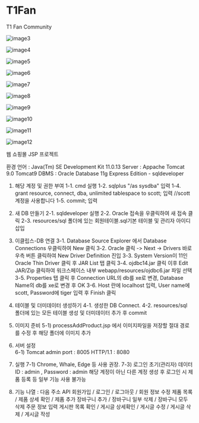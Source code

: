 # T1Fan
T1 Fan Community

![image3](https://user-images.githubusercontent.com/92713950/171104356-9c38f4f1-cbb6-491e-8c6d-1f75155b6a74.png)

![image4](https://user-images.githubusercontent.com/92713950/171104363-86ce1bca-7d86-4586-bf43-5753b9bd0c0f.png)

![image5](https://user-images.githubusercontent.com/92713950/171104372-d8d6ed8a-0347-413d-8e37-366694f19c72.png)

![image6](https://user-images.githubusercontent.com/92713950/171104378-ad936023-d03b-4d0d-8e23-1ffc572f12c0.png)

![image7](https://user-images.githubusercontent.com/92713950/171104381-6a7255a1-c0e1-4221-b3c9-35deddb7dfd7.png)

![image8](https://user-images.githubusercontent.com/92713950/171104389-4b8f6016-3f2d-484f-aef3-60bebbf9a55e.png)

![image9](https://user-images.githubusercontent.com/92713950/171104394-735bdfe9-a9b4-424b-b6df-7d870a3339da.png)

![image10](https://user-images.githubusercontent.com/92713950/171104398-55eecf8f-5f13-4658-9d24-0f042aff3f20.png)

![image11](https://user-images.githubusercontent.com/92713950/171104402-6b76792b-a257-46cb-8c9e-79cfe6722bfa.png)

![image12](https://user-images.githubusercontent.com/92713950/171104412-d2182b90-7932-4ce5-9a77-a582e00ac164.png)


웹 쇼핑몰 JSP 프로젝트

환경
언어 : Java(Tm) SE Development Kit 11.0.13 
Server : Appache Tomcat 9.0 Tomcat9
DBMS : Oracle Database 11g Express Edition - sqldeveloper

1. 해당 계정 및 권한 부여
	1-1. cmd 실행
	1-2. sqlplus "/as sysdba"	입력
	1-4. grant resource, connect, dba, unlimited tablespace to scott;	입력 //scott계정을 사용합니다
	1-5. commit;	입력

2. 새 DB 만들기
	2-1. sqldeveloper 실행
	2-2. Oracle 접속을 우클릭하여 새 접속 클릭
	2-3. resources/sql 폴더에 있는 회원테이블.sql기본 테이블 및 관리자 아이디 삽입

3. 이클립스-DB 연결
	3-1. Database Source Explorer 에서 Database Connections 우클릭하여 New 클릭
	3-2. Oracle 클릭 -> Next -> Drivers 바로 우측 버튼 클릭하여 New Driver Definition 진입
	3-3. System Version이 11인 Oracle Thin Driver 클릭 후 JAR List 탭 클릭
	3-4. ojdbc14.jar 클릭 이후 Edit JAR/Zip 클릭하여 워크스페이스 내부 webapp/resources/ojdbc6.jar 파일 선택
	3-5. Properties 탭 클릭 후 Connection URL의 db를 xe로 변경, Database Name의 db를 xe로 변경 후 OK
	3-6. Host 란에 localhost 입력, User name에 scott, Password에 tiger 입력 후 Finish 클릭

4. 테이블 및 더미데이터 생성하기
	4-1. 생성한 DB Connect.
	4-2. resources/sql 폴더에 있는 모든 테이블 생성 및 더미데이터 추가 후 commit

5. 이미지 준비
	5-1) processAddProduct.jsp 에서 이미지파일을 저장할 절대 경로를 수정 후 해당 폴더에 이미지 추가

6. 서버 설정	
	6-1) Tomcat admin port : 8005
	       HTTP/1.1 : 8080

7. 실행
	7-1) Chrome, Whale, Edge 등 사용 권장.
	7-3) 로그인 초기(관리자) 데이터
	      ID : admin ,	Password : admin
	      해당 계정이 아닌 다른 계정 생성 후 로그인 시
	      제품 등록 등 일부 기능 사용 불가능
	
8. 기능 나열
	: 다음 주소 API
	  회원가입 	 /  로그인                   /  로그아웃   /  회원 정보 수정
	  제품 목록  /  제품 상세 확인           /  제품 추가
	  장바구니 추가  	 /  장바구니 일부 삭제    /  장바구니 모두 삭제
	  주문 정보 입력
	  게시판 목록 확인 	 /  게시글 상세확인        / 게시글 수정  /  게시글 삭제  / 게시글 작성
